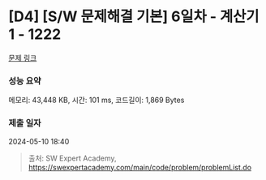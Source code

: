 # [D4] [S/W 문제해결 기본] 6일차 - 계산기1 - 1222 

[문제 링크](https://swexpertacademy.com/main/code/problem/problemDetail.do?contestProbId=AV14mbSaAEwCFAYD) 

### 성능 요약

메모리: 43,448 KB, 시간: 101 ms, 코드길이: 1,869 Bytes

### 제출 일자

2024-05-10 18:40



> 출처: SW Expert Academy, https://swexpertacademy.com/main/code/problem/problemList.do